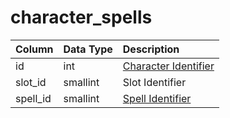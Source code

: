 # character_spells

| Column | Data Type | Description |
| :--- | :--- | :--- |
| id | int | [Character Identifier](character_data.md) |
| slot_id | smallint | Slot Identifier |
| spell_id | smallint | [Spell Identifier](../../schema/spells/spells_new.md) |

